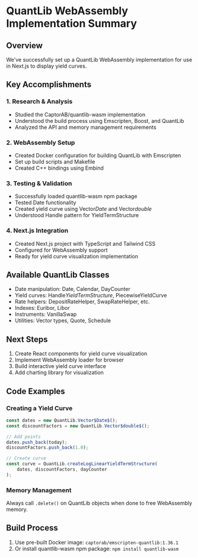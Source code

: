 # QuantLib WebAssembly Implementation Summary

## Overview
We've successfully set up a QuantLib WebAssembly implementation for use in Next.js to display yield curves.

## Key Accomplishments

### 1. Research & Analysis
- Studied the CaptorAB/quantlib-wasm implementation
- Understood the build process using Emscripten, Boost, and QuantLib
- Analyzed the API and memory management requirements

### 2. WebAssembly Setup
- Created Docker configuration for building QuantLib with Emscripten
- Set up build scripts and Makefile
- Created C++ bindings using Embind

### 3. Testing & Validation
- Successfully loaded quantlib-wasm npm package
- Tested Date functionality
- Created yield curve using Vector$Date$ and Vector$double$
- Understood Handle pattern for YieldTermStructure

### 4. Next.js Integration
- Created Next.js project with TypeScript and Tailwind CSS
- Configured for WebAssembly support
- Ready for yield curve visualization implementation

## Available QuantLib Classes
- Date manipulation: Date, Calendar, DayCounter
- Yield curves: Handle$YieldTermStructure$, PiecewiseYieldCurve
- Rate helpers: DepositRateHelper, SwapRateHelper, etc.
- Indexes: Euribor, Libor
- Instruments: VanillaSwap
- Utilities: Vector types, Quote, Schedule

## Next Steps
1. Create React components for yield curve visualization
2. Implement WebAssembly loader for browser
3. Build interactive yield curve interface
4. Add charting library for visualization

## Code Examples

### Creating a Yield Curve
```javascript
const dates = new QuantLib.Vector$Date$();
const discountFactors = new QuantLib.Vector$double$();

// Add points
dates.push_back(today);
discountFactors.push_back(1.0);

// Create curve
const curve = QuantLib.createLogLinearYieldTermStructure(
    dates, discountFactors, dayCounter
);
```

### Memory Management
Always call `.delete()` on QuantLib objects when done to free WebAssembly memory.

## Build Process
1. Use pre-built Docker image: `captorab/emscripten-quantlib:1.36.1`
2. Or install quantlib-wasm npm package: `npm install quantlib-wasm`